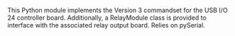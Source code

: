 This Python module implements the Version 3 commandset for the USB I/O 24 controller board. Additionally, a RelayModule class is provided to interface with the associated relay output board. Relies on pySerial.